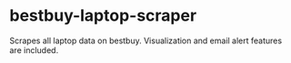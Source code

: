 # bestbuy-laptop-scraper
Scrapes all laptop data on bestbuy. Visualization and email alert features are included. 
